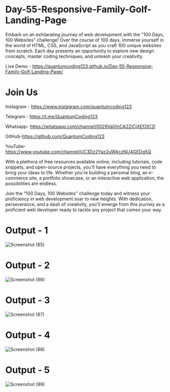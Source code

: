 # Day-55-Responsive-Family-Golf-Landing-Page

Embark on an exhilarating journey of web development with the "100 Days, 100 Websites" challenge! Over the course of 100 days, immerse yourself in the world of HTML, CSS, and JavaScript as you craft 100 unique websites from scratch. Each day presents an opportunity to explore new design concepts, master coding techniques, and unleash your creativity.

Live Demo - https://quantumcoding123.github.io/Day-55-Responsive-Family-Golf-Landing-Page/

# Join Us

Instagram - https://www.instagram.com/quantumcoding123

Telegram - https://t.me/QuantumCoding123

Whatsapp- https://whatsapp.com/channel/0029VaVInCA2ZjCjXEf2IC2I

GitHub-https://github.com/QuantumCoding123

YouTube-https://www.youtube.com/channel/UC3Dz2Yaz2uWAczNU4GEDg5Q

With a plethora of free resources available online, including tutorials, code snippets, and open-source projects, you'll have everything you need to bring your ideas to life. Whether you're building a personal blog, an e-commerce site, a portfolio showcase, or an interactive web application, the possibilities are endless.

Join the "100 Days, 100 Websites" challenge today and witness your proficiency in web development soar to new heights. With dedication, perseverance, and a dash of creativity, you'll emerge from this journey as a proficient web developer ready to tackle any project that comes your way.

# Output - 1

![Screenshot (85)](https://github.com/QuantumCoding123/Day-55-Responsive-Family-Golf-Landing-Page/assets/166281221/f69c972b-13ac-4706-959a-858bb18bd4ea)

# Output - 2

![Screenshot (86)](https://github.com/QuantumCoding123/Day-55-Responsive-Family-Golf-Landing-Page/assets/166281221/0e26bc82-e8f7-4d5f-a1fa-73c2e7ab0e21)

# Output - 3

![Screenshot (87)](https://github.com/QuantumCoding123/Day-55-Responsive-Family-Golf-Landing-Page/assets/166281221/5df5eb38-3801-4c18-87ce-07305ad173f9)

# Output - 4

![Screenshot (88)](https://github.com/QuantumCoding123/Day-55-Responsive-Family-Golf-Landing-Page/assets/166281221/20fde471-d212-4f72-8bf8-44838f7439a6)

# Output - 5

![Screenshot (89)](https://github.com/QuantumCoding123/Day-55-Responsive-Family-Golf-Landing-Page/assets/166281221/fb45385f-96bd-428d-bc63-ace7b71d2b12)

